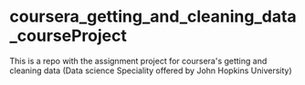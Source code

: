 # coursera_getting_and_cleaning_data_courseProject
This is a repo with the assignment project for coursera's getting and cleaning data (Data science Speciality offered by John Hopkins University)
